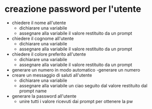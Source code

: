 # creazione password per l'utente
- chiedere il nome all'utente
    - dichiarare una variabile
    - assegnare alla variabile il valore restituito da un prompt
- chiedere il cognome all'utente
    - dichiarare una variabile
    - assegnare alla variabile il valore restituito da un prompt
- chiedere il colore preferito all'utente
    - dichiarare una variabile
    - assegnare alla variabile il valore restituito da un prompt
- generare un numero in modo automatico
    -generare un numero
- creare un messaggio di saluti all'utente
    - dichiarare una variabile
    - assegnare alla variabile un ciao seguito dal valore restituito dal prompt name
-   generare la password all'utente
    - unire tutti i valore ricevuti dai prompt per ottenere la pw